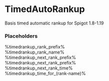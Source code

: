 # TimedAutoRankup

Basis timed automatic rankup for Spigot 1.8-1.19

### Placeholders
%timedrankup_rank_prefix% <br>
%timedrankup_rank_name% <br>
%timedrankup_next_rank_prefix% <br>
%timedrankup_next_rank_prefix% <br>
%timedrankup_next_rank_time% <br>
%timedrankup_time_for_(rank-name)% <br>
